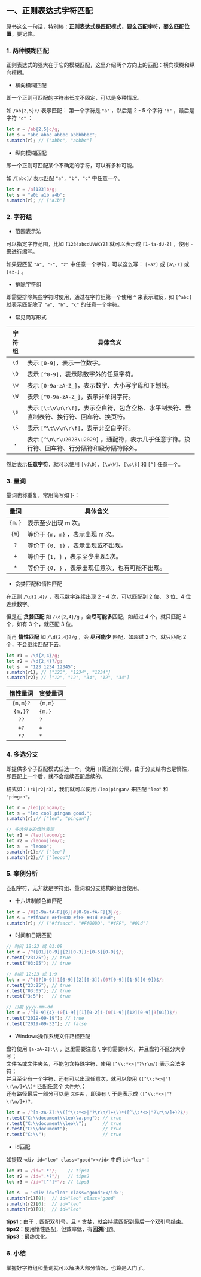 ## 一、正则表达式字符匹配

原书这么一句话，特别棒：**正则表达式是匹配模式，要么匹配字符，要么匹配位置**，要记住。   

### 1. 两种模糊匹配
正则表达式的强大在于它的模糊匹配，这里介绍两个方向上的匹配：横向模糊和纵向模糊。   

* 横向模糊匹配

即一个正则可匹配的字符串长度不固定，可以是多种情况。   

如 `/ab{2,5}c/` 表示匹配： 第一个字符是 `"a"` ，然后是 2 - 5 个字符 `"b"` ，最后是字符 `"c"` ：   
```js
let r = /ab{2,5}c/g;
let s = "abc abbc abbbc abbbbbbc";
s.match(r); // ["abbc", "abbbc"]
```

* 纵向模糊匹配

即一个正则可匹配某个不确定的字符，可以有多种可能。   

如 `/[abc]/` 表示匹配 `"a", "b", "c"` 中任意一个。   
```js
let r = /a[123]b/g;
let s = "a0b a1b a4b";
s.match(r); // ["a1b"]
```

### 2. 字符组

* 范围表示法

可以指定字符范围，比如 `[1234abcdUVWXYZ]` 就可以表示成 `[1-4a-dU-Z]` ，使用 `-` 来进行缩写。   

如果要匹配 `"a", "-", "z"` 中任意一个字符，可以这么写： `[-az]` 或 `[a\-z]` 或 `[az-]` 。   

* 排除字符组

即需要排除某些字符时使用，通过在字符组第一个使用 `^` 来表示取反，如 `[^abc]` 就表示匹配除了 `"a", "b", "c"` 的任意一个字符。   

* 常见简写形式

|字符组|具体含义|
|:---:|---|
| `\d` |表示 `[0-9]`，表示一位数字。|
| `\D` |表示 `[^0-9]`，表示除数字外的任意字符。|
| `\w` |表示 `[0-9a-zA-Z_]`，表示数字、大小写字母和下划线。|
| `\W` |表示 `[^0-9a-zA-Z_]`，表示非单词字符。|
| `\s` |表示 `[\t\v\n\r\f]`，表示空白符，包含空格、水平制表符、垂直制表符、换行符、回车符、换页符。|
| `\S`|表示 `[^\t\v\n\r\f]`，表示非空白字符。|
| `.` |表示 `[^\n\r\u2028\u2029]` 。通配符，表示几乎任意字符。换行符、回车符、行分隔符和段分隔符除外。|

然后表示**任意字符**，就可以使用 `[\d\D]`、`[\w\W]`、`[\s\S]` 和 `[^]` 任意一个。   

### 3. 量词

量词也称重复，常用简写如下：

|量词|具体含义|
|:---:|---|
| `{m,}` |表示至少出现 m 次。|
| `{m}` |等价于 `{m, m}` ，表示出现 m 次。|
| `?` |等价于 `{0, 1}` ，表示出现或不出现。|
| `+` |等价于 `{1, }` ，表示至少出现1次。|
| `*` |等价于 `{0, }` ，表示出现任意次，也有可能不出现。|


* 贪婪匹配和惰性匹配

在正则 `/\d{2,4}/` ，表示数字连续出现 2 - 4 次，可以匹配到 2 位、 3 位、4 位连续数字。   

但是在 **贪婪匹配** 如 `/\d{2,4}/g` ，会**尽可能多**匹配，如超过 4 个，就只匹配 4 个，如有 3 个，就匹配 3 位。   

而再 **惰性匹配** 如 `/\d{2,4}?/g` ，会 **尽可能少** 匹配，如超过 2 个，就只匹配 2 个，不会继续匹配下去。  

```js
let r1 = /\d{2,4}/g;
let r2 = /\d{2,4}?/g;
let s  = "123 1234 12345"; 
s.match(r1); // ["123", "1234", "1234"]
s.match(r2); // ["12", "12", "34", "12", "34"]
```

|惰性量词|贪婪量词|
|:---:|---|
| `{m,m}?` |`{m,m}`|
| `{m,}?` |`{m,}`|
| `??` |`?`|
| `+?` |`+`|
| `*?` |`*`|

### 4. 多选分支

即提供多个子匹配模式任选一个，使用 `|`(管道符)分隔，由于分支结构也是惰性，即匹配上一个后，就不会继续匹配后续的。   

格式如：`(r1|r2|r3)`，我们就可以使用 `/leo|pingan/` 来匹配 `"leo"` 和 `"pingan"`。  

```js
let r = /leo|pingan/g;
let s = "leo cool,pingan good.";
s.match(r);// ["leo", "pingan"]

// 多选分支的惰性表现
let r1 = /leo|leooo/g;
let r2 = /leooo|leo/g;
let s  = "leooo";
s.match(r1);// ["leo"]
s.match(r2);// ["leooo"]
```

### 5. 案例分析
匹配字符，无非就是字符组、量词和分支结构的组合使用。   

* 十六进制颜色值匹配

```js
let r = /#[0-9a-fA-F]{6}|#[0-9a-fA-F]{3}/g;
let s = "#ffaacc #Ff00DD #fFF #01d #9Gd";
s.match(r); // ["#ffaacc", "#Ff00DD", "#fFF", "#01d"]
```

* 时间和日期匹配

```js
// 时间 12:23 或 01:09
let r = /^([01][0-9]|[2][0-3]):[0-5][0-9]$/;  
r.test("23:25"); // true
r.test("03:05"); // true

// 时间 12:23 或 1:9
let r = /^(0?[0-9]|1[0-9]|[2][0-3]):(0?[0-9]|[1-5][0-9])$/;  
r.test("23:25"); // true
r.test("03:05"); // true
r.test("3:5");   // true

// 日期 yyyy-mm-dd
let r = /^[0-9]{4}-(0[1-9]|[1][0-2])-(0[1-9]|[12][0-9]|3[01])$/;
r.test("2019-09-19"); // true
r.test("2019-09-32"); // false
```

* Windows操作系统文件路径匹配

盘符使用 `[a-zA-Z]:\\` ，这里需要注意 `\` 字符需要转义，并且盘符不区分大小写；    
文件名或文件夹名，不能包含特殊字符，使用 `[^\\:*<>|"?\r\n/]` 表示合法字符；  
并且至少有一个字符，还有可以出现任意次，就可以使用 `([^\\:*<>|"?\r\n/]+\\)*` 匹配任意个 `文件夹\`；  
还有路径最后一部分可以是 `文件夹` ，即没有 `\` 于是表示成 `([^\\:*<>|"?\r\n/]+)?`。

```js
let r = /^[a-zA-Z]:\\([^\\:*<>|"?\r\n/]+\\)*([^\\:*<>|"?\r\n/]+)?$/;
r.test("C:\\document\\leo\\a.png"); // true
r.test("C:\\document\\leo\\");      // true
r.test("C:\\document");             // true
r.test("C:\\");                     // true
```

* id匹配

如提取 `<div id="leo" class="good"></id>` 中的 `id="leo"` ：   
```js
let r1 = /id=".*"/;    // tips1
let r2 = /id=".*?"/;   // tips2
let r3 = /id="[^"]*"/; // tips3

let s  = '<div id="leo" class="good"></id>';
s.match(r1)[0];  // id="leo" class="good"
s.match(r2)[0];  // id="leo"
s.match(r3)[0];  // id="leo"
```
**tips1**：由于 `.` 匹配双引号，且 `*` 贪婪，就会持续匹配到最后一个双引号结束。   
**tips2**：使用惰性匹配，但效率低，有**回溯**问题。   
**tips3**：最终优化。   

### 6. 小结
掌握好字符组和量词就可以解决大部分情况，也算是入门了。    

